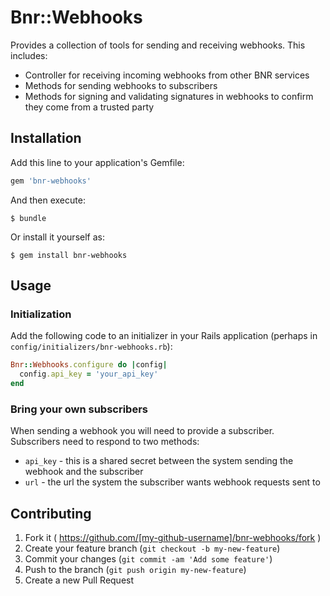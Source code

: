 # Bnr::Webhooks

Provides a collection of tools for sending and receiving webhooks. This
includes:

* Controller for receiving incoming webhooks from other BNR services
* Methods for sending webhooks to subscribers
* Methods for signing and validating signatures in webhooks to confirm they
come from a trusted party

## Installation

Add this line to your application's Gemfile:

```ruby
gem 'bnr-webhooks'
```

And then execute:

    $ bundle

Or install it yourself as:

    $ gem install bnr-webhooks

## Usage

### Initialization

Add the following code to an initializer in your Rails application (perhaps
in `config/initializers/bnr-webhooks.rb`):

```ruby
Bnr::Webhooks.configure do |config|
  config.api_key = 'your_api_key'
end
```

### Bring your own subscribers

When sending a webhook you will need to provide a subscriber. Subscribers need to
respond to two methods:

* `api_key` - this is a shared secret between the system sending the webhook and
the subscriber
* `url` - the url the system the subscriber wants webhook requests sent to

## Contributing

1. Fork it ( https://github.com/[my-github-username]/bnr-webhooks/fork )
2. Create your feature branch (`git checkout -b my-new-feature`)
3. Commit your changes (`git commit -am 'Add some feature'`)
4. Push to the branch (`git push origin my-new-feature`)
5. Create a new Pull Request
